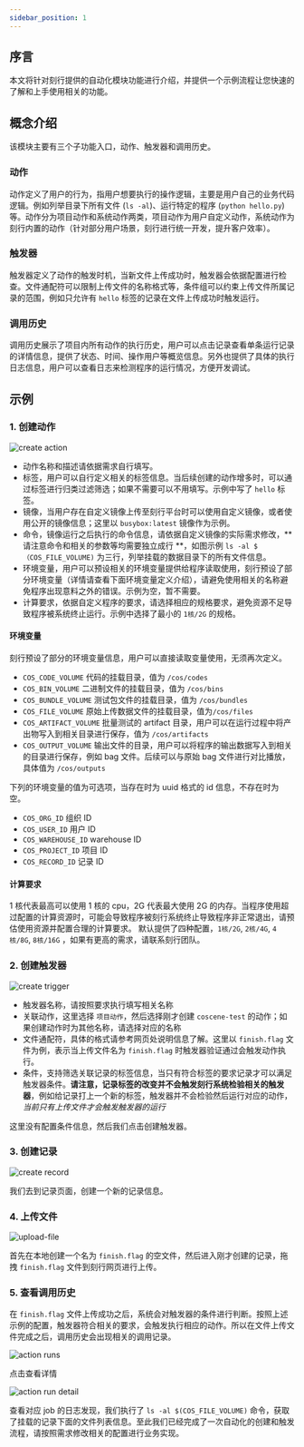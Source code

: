 ```yaml
---
sidebar_position: 1
---
```


## 序言

本文将针对刻行提供的自动化模块功能进行介绍，并提供一个示例流程让您快速的了解和上手使用相关的功能。

## 概念介绍

该模块主要有三个子功能入口，动作、触发器和调用历史。

### 动作

动作定义了用户的行为，指用户想要执行的操作逻辑，主要是用户自己的业务代码逻辑。例如列举目录下所有文件 (`ls -al`)、运行特定的程序 (`python hello.py`) 等。动作分为项目动作和系统动作两类，项目动作为用户自定义动作，系统动作为刻行内置的动作（针对部分用户场景，刻行进行统一开发，提升客户效率）。

### 触发器

触发器定义了动作的触发时机，当新文件上传成功时，触发器会依据配置进行检查。文件通配符可以限制上传文件的名称格式等，条件组可以约束上传文件所属记录的范围，例如只允许有 `hello` 标签的记录在文件上传成功时触发运行。

### 调用历史

调用历史展示了项目内所有动作的执行历史，用户可以点击记录查看单条运行记录的详情信息，提供了状态、时间、操作用户等概览信息。另外也提供了具体的执行日志信息，用户可以查看日志来检测程序的运行情况，方便开发调试。


## 示例

### 1. 创建动作
![create action](./img/create-action.png)
* 动作名称和描述请依据需求自行填写。
* 标签，用户可以自行定义相关的标签信息。当后续创建的动作增多时，可以通过标签进行归类过滤筛选；如果不需要可以不用填写。示例中写了 `hello` 标签。
* 镜像，当用户存在自定义镜像上传至刻行平台时可以使用自定义镜像，或者使用公开的镜像信息；这里以 `busybox:latest` 镜像作为示例。
* 命令，镜像运行之后执行的命令信息，请依据自定义镜像的实际需求修改，** 请注意命令和相关的参数等均需要独立成行 **，如图示例 `ls -al $（COS_FILE_VOLUME)` 为三行，列举挂载的数据目录下的所有文件信息。
* 环境变量，用户可以预设相关的环境变量提供给程序读取使用，刻行预设了部分环境变量（详情请查看下面环境变量定义介绍），请避免使用相关的名称避免程序出现意料之外的错误。示例为空，暂不需要。
* 计算要求，依据自定义程序的要求，请选择相应的规格要求，避免资源不足导致程序被系统终止运行。示例中选择了最小的 `1核/2G` 的规格。

#### 环境变量
刻行预设了部分的环境变量信息，用户可以直接读取变量使用，无须再次定义。
* `COS_CODE_VOLUME` 代码的挂载目录，值为 `/cos/codes`
* `COS_BIN_VOLUME` 二进制文件的挂载目录，值为 `/cos/bins`
* `COS_BUNDLE_VOLUME` 测试包文件的挂载目录，值为 `/cos/bundles`
* `COS_FILE_VOLUME` 原始上传数据文件的挂载目录，值为`/cos/files`
* `COS_ARTIFACT_VOLUME` 批量测试的 artifact 目录，用户可以在运行过程中将产出物写入到相关目录进行保存，值为 `/cos/artifacts`
* `COS_OUTPUT_VOLUME` 输出文件的目录，用户可以将程序的输出数据写入到相关的目录进行保存，例如 bag 文件。后续可以与原始 bag 文件进行对比播放，具体值为 `/cos/outputs`

下列的环境变量的值为可选项，当存在时为 uuid 格式的 id 信息，不存在时为空。
* `COS_ORG_ID` 组织 ID
* `COS_USER_ID` 用户 ID
* `COS_WAREHOUSE_ID` warehouse ID
* `COS_PROJECT_ID` 项目 ID
* `COS_RECORD_ID` 记录 ID


#### 计算要求
1 核代表最高可以使用 1 核的 cpu，2G 代表最大使用 2G 的内存。当程序使用超过配置的计算资源时，可能会导致程序被刻行系统终止导致程序非正常退出，请预估使用资源并配置合理的计算要求。
默认提供了四种配置，`1核/2G`, `2核/4G`, `4核/8G`, `8核/16G` ，如果有更高的需求，请联系刻行团队。

### 2. 创建触发器

![create trigger](./img/create-trigger.png)
* 触发器名称，请按照要求执行填写相关名称
* 关联动作，这里选择 `项目动作`，然后选择刚才创建 `coscene-test` 的动作；如果创建动作时为其他名称，请选择对应的名称
* 文件通配符，具体的格式请参考网页处说明信息了解。这里以 `finish.flag` 文件为例，表示当上传文件名为 `finish.flag` 时触发器验证通过会触发动作执行。
* 条件，支持筛选关联记录的标签信息，当只有符合标签的要求记录才可以满足触发器条件。**请注意，记录标签的改变并不会触发刻行系统检验相关的触发器**，例如给记录打上一个新的标签，触发器并不会检验然后运行对应的动作，*当前只有上传文件才会触发触发器的运行*

这里没有配置条件信息，然后我们点击创建触发器。

### 3. 创建记录

![create record](./img/create-record.png)

我们去到记录页面，创建一个新的记录信息。

### 4. 上传文件
![upload-file](./img/upload-file.png)

首先在本地创建一个名为 `finish.flag` 的空文件，然后进入刚才创建的记录，拖拽 `finish.flag` 文件到刻行网页进行上传。

### 5. 查看调用历史

在 `finish.flag` 文件上传成功之后，系统会对触发器的条件进行判断。按照上述示例的配置，触发器符合相关的要求，会触发执行相应的动作。所以在文件上传文件完成之后，调用历史会出现相关的调用记录。

![action runs](./img/action-runs.png)

点击查看详情

![action run detail](./img/action-run-detail.png)

查看对应 job 的日志发现，我们执行了 `ls -al $(COS_FILE_VOLUME)` 命令，获取了挂载的记录下面的文件列表信息。至此我们已经完成了一次自动化的创建和触发流程，请按照需求修改相关的配置进行业务实现。
